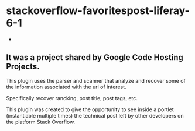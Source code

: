 # stackoverflow-favoritespost-liferay-6-1
-
It was a project shared by Google Code Hosting Projects.
-

This plugin uses the parser and scanner that analyze and recover some of the information associated with the url of interest. 

Specifically recover rancking, post title, post tags, etc. 

This plugin was created to give the opportunity to see inside a portlet (instantiable multiple times) the technical post left by other developers on the platform Stack Overflow.
